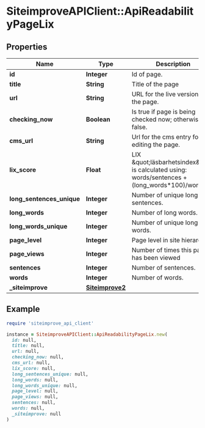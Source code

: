 # SiteimproveAPIClient::ApiReadabilityPageLix

## Properties

| Name | Type | Description | Notes |
| ---- | ---- | ----------- | ----- |
| **id** | **Integer** | Id of page. |  |
| **title** | **String** | Title of the page | [optional] |
| **url** | **String** | URL for the live version of the page. | [optional] |
| **checking_now** | **Boolean** | Is true if page is being checked now; otherwise false. |  |
| **cms_url** | **String** | Url for the cms entry for editing the page. | [optional] |
| **lix_score** | **Float** | LIX \&quot;läsbarhetsindex\&quot; is calculated using: words/sentences + (long_words*100)/words | [optional] |
| **long_sentences_unique** | **Integer** | Number of unique long sentences. |  |
| **long_words** | **Integer** | Number of long words. |  |
| **long_words_unique** | **Integer** | Number of unique long words. |  |
| **page_level** | **Integer** | Page level in site hierarchy. | [optional] |
| **page_views** | **Integer** | Number of times this page has been viewed | [optional] |
| **sentences** | **Integer** | Number of sentences. |  |
| **words** | **Integer** | Number of words. |  |
| **_siteimprove** | [**Siteimprove2**](Siteimprove2.md) |  | [optional] |

## Example

```ruby
require 'siteimprove_api_client'

instance = SiteimproveAPIClient::ApiReadabilityPageLix.new(
  id: null,
  title: null,
  url: null,
  checking_now: null,
  cms_url: null,
  lix_score: null,
  long_sentences_unique: null,
  long_words: null,
  long_words_unique: null,
  page_level: null,
  page_views: null,
  sentences: null,
  words: null,
  _siteimprove: null
)
```

